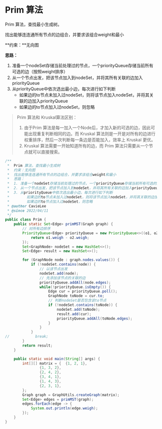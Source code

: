 # Prim 算法

Prim 算法，查找最小生成树。

找出能够连连通所有节点的边组合，并要求该组合weight和最小

**约束：**无向图



**思路：**

1. 准备一个nodeSet存储当前处理过的节点，一个priorityQueue存储当前所有可选的边（按照weight排序）
2. 从一个节点出发，把该节点加入到nodeSet，并将其所有关联的边加入priorityQueue
3. 从priorityQueue中依次选出最小边，每次进行如下判断
   * 如果边的to节点未加入过nodeSet，则将该节点加入nodeSet，并将其关联的边加入priorityQueue
   * 如果边的to节点加入过nodeSet，则忽略



> Prim 算法和 Kruskal算法区别：
>
> 1. 由于Prim 算法是每一加入一个Node后，才加入新的可选的边，因此可能出现重复判断相同的边。而 Kruskal 算法则是一开是对所有的边进行权重排序，然后一次判断每一条边是否能加入，效率上 Kruskal 更优。
> 2. Kruskal 算法需要一开始知道所有的边，而 Prim 算法只需要从一个节点就可以直接搜索。

```java
/**
 *  Prim 算法，查找最小生成树
 *  约束：无向图
 *  找出能够连连通所有节点的边组合，并要求该组合weight和最小
 *  思路：
 *  1. 准备一个nodeSet存储当前处理过的节点，一个priorityQueue存储当前所有可选的边（按照weight排序）
 *  2. 从一个节点出发，把该节点加入到nodeSet，并将其所有关联的边加入priorityQueue
 *  3. 从priorityQueue中依次选出最小边，每次进行如下判断
 *        如果边的to节点未加入过nodeSet，则将该节点加入nodeSet，并将其关联的边加入priorityQueue
 *        如果边的to节点加入过nodeSet，则忽略
 * @author CavieLee
 * @since 2022/04/11
 */
public class Prim {
    public static Set<Edge> primMST(Graph graph) {
        // 对所有边排序
        PriorityQueue<Edge> priorityQueue = new PriorityQueue<>((o1, o2) -> {
            return o1.weigh - o2.weigh;
        });
        Set<GraphNode> nodeSet = new HashSet<>();
        Set<Edge> result = new HashSet<>();

        for (GraphNode node : graph.nodes.values()) {
            if (!nodeSet.contains(node)) {
                // 以该节点出发
                nodeSet.add(node);
                // 先添加该节点的关联的边
                priorityQueue.addAll(node.edges);
                while(!priorityQueue.isEmpty()) {
                    Edge cur = priorityQueue.poll();
                    GraphNode toNode = cur.to;
                    // 判断nodeSet是否包含该to节点
                    if (!nodeSet.contains(toNode)) {
                        nodeSet.add(toNode);
                        result.add(cur);
                        priorityQueue.addAll(toNode.edges);
                    }
                }
            }
//            break;
        }
        return result;
    }

    public static void main(String[] args) {
        int[][] matrix = {  {1, 2, 1},
                {1, 3, 2},
                {2, 4, 2},
                {3, 4, 1},
                {1, 4, 3},
                {2, 3, 1},
        };
        Graph graph = GraphUtils.createGraph(matrix);
        Set<Edge> edges = primMST(graph);
        edges.forEach(edge -> {
            System.out.println(edge.weigh);
        });
    }
}

```

